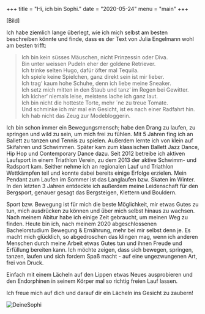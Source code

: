 +++
title = "Hi, ich bin Sophi."
date = "2020-05-24"
menu = "main"
+++

[Bild]

Ich habe ziemlich lange überlegt, wie ich mich selbst am besten beschreiben könnte und finde, dass es der Text von Julia Engelmann wohl am besten trifft:

> Ich bin kein süsses Mäuschen, nicht Prinzessin oder Diva.  
> Bin unter weissen Pudeln eher der goldene Retriever.  
> Ich trinke selten Hugo, dafür öfter mal Tequila.  
> Ich spiele keine Spielchen, ganz direkt sein ist mir lieber.  
> Ich trag‘ kaum hohe Schuhe, denn ich liebe meine Sneaker.  
> Ich setz mich mitten in den Staub und tanz‘ im Regen bei Gewitter.  
> Ich kicher‘ niemals leise, meistens lache ich ganz laut.  
> Ich bin nicht die hotteste Torte, mehr ´ne zu treue Tomate.  
> Und schminke ich mir mal ein Gesicht, ist es nach einer Radfahrt hin.  
> Ich hab nicht das Zeug zur Modebloggerin.  

Ich bin schon immer ein Bewegungsmensch; habe den Drang zu laufen, zu springen und wild zu sein, um mich frei zu fühlen. Mit 5 Jahren fing ich an Ballett zu tanzen und Tennis zu spielen. Außerdem lernte ich von klein auf Skifahren und Schwimmen. Später kam zum klassischen Ballett Jazz Dance, Hip Hop und Contemporary Dance dazu. Seit 2012 betreibe ich aktiven Laufsport in einem Triathlon Verein, zu dem 2013 der aktive Schwimm- und Radsport kam. Seither nehme ich an regionalen Lauf und Triathlon Wettkämpfen teil und konnte dabei bereits einige Erfolge erzielen. Mein Pendant zum Laufen im Sommer ist das Langlaufen bzw. Skaten im Winter. In den letzten 3 Jahren entdeckte ich außerdem meine Leidenschaft für den Bergsport, genauer gesagt das Bergsteigen, Klettern und Bouldern.

Sport bzw. Bewegung ist für mich die beste Möglichkeit, mir etwas Gutes zu tun, mich ausdrücken zu können und über mich selbst hinaus zu wachsen.
Nach meinem Abitur habe ich einige Zeit gebraucht, um meinen Weg zu finden. Heute bin ich, nach meinem 2020 abgeschlossenen Bachelorstudium Bewegung & Ernährung, mehr bei mir selbst denn je.
Es macht mich glücklich, so abgedroschen das klingen mag, wenn ich anderen Menschen durch meine Arbeit etwas Gutes tun und ihnen Freude und Erfüllung bereiten kann. Ich möchte zeigen, dass sich bewegen, springen, tanzen, laufen und sich fordern Spaß macht - auf eine ungezwungenen Art, frei von Druck.

Einfach mit einem Lächeln auf den Lippen etwas Neues ausprobieren und den Endorphinen in seinem Körper mal so richtig freien Lauf lassen.

Ich freue mich auf dich und darauf dir ein Lächeln ins Gesicht zu zaubern!

![DeineSophi](/images/deinesoph.png "Deine Sophi")
